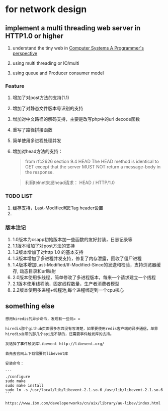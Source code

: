 # for network design
## implement a multi threading web server in HTTP1.0 or higher

1. understand the tiny web in [Computer Systems A Programmer's perspective]()

2. using multi threading or IO/multi

3. using queue and Producer consumer model


### Feature

1. 增加了对post方法的支持(1.1)
2. 增加了对静态文件版本号识别的支持
3. 增加对中文路径的解码支持，主要是改写php中的url decode函数
4. 重写了路径拼接函数
5. 简单使用多进程处理并发
6. 增加对head方法的支持：
    >from rfc2626 section 9.4 HEAD
     The HEAD method is identical to GET except that the server
     MUST NOT return a message-body in the response.
     
    >利用telnet来发head请求：
    HEAD / HTTP/1.0
    
### TODO LIST

1. 缓存支持，Last-Modified和ETag header设置
2. 
    
### 版本注记

1. 1.0版本为csapp初始版本加一些函数的友好封装，日志记录等
2. 1.1版本增加了对post方法的支持
3. 1.2版本增加了对http 1.0 的基本支持
4. 1.3版本增加了多进程并发支持，修复了内存泄露，回收了僵尸进程
5. 1.4版本增加Last-Modified/If-Modified-Since的发送和检验，支持浏览器缓存, 动态目录和url映射
6. 2.0版本使用多线程，简单修改了多进程版本，每来一个请求建立一个线程
7. 2.1版本使用线程池，固定线程数量，生产者消费者模型
8. 2.2版本使用多进程+线程池,每个进程绑定到一个cpu核心



## something else
    想用hiredis的异步命令，发现有一些坑= = 
    
    hiredis那个github页面很多东西没有写清楚，如果要使用redis客户端的异步通信，单靠hiredis自带的那几个api是不够的，还需要事件触发库的支持。
    
    我选择了事件触发库libevent http://libevent.org/
    
    首先去官网上下载需要的libevent库
    
    安装命令：
    
    ```
    ./configure
    sudo make
    sudo make install
    sudo ln -s /usr/local/lib/libevent-2.1.so.6 /usr/lib/libevent-2.1.so.6
    ```
    
    https://www.ibm.com/developerworks/cn/aix/library/au-libev/index.html


